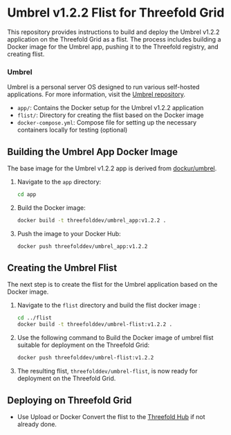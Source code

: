 
# Umbrel v1.2.2 Flist for Threefold Grid

This repository provides instructions to build and deploy the Umbrel v1.2.2 application on the Threefold Grid as a flist. The process includes building a Docker image for the Umbrel app, pushing it to the Threefold registry, and creating flist.

### Umbrel
Umbrel is a personal server OS designed to run various self-hosted applications. For more information, visit the [Umbrel repository](https://github.com/getumbrel/umbrel).


- `app/`: Contains the Docker setup for the Umbrel v1.2.2 application
- `flist/`: Directory for creating the flist based on the Docker image
- `docker-compose.yml`: Compose file for setting up the necessary containers locally for testing (optional)

## Building the Umbrel App Docker Image

The base image for the Umbrel v1.2.2 app is derived from [dockur/umbrel](https://github.com/dockur/umbrel).

1. Navigate to the `app` directory:
   ```bash
   cd app
   ```

2. Build the Docker image:
   ```bash
   docker build -t threefolddev/umbrel_app:v1.2.2 .
   ```

3. Push the image to your Docker Hub:
   ```bash
   docker push threefolddev/umbrel_app:v1.2.2
   ```

## Creating the Umbrel Flist

The next step is to create the flist for the Umbrel application based on the Docker image.

1. Navigate to the `flist` directory and build the flist docker image :
   ```bash
   cd ../flist
   docker build -t threefolddev/umbrel-flist:v1.2.2 .
   ```

2. Use the following command to Build the Docker image of umbrel flist suitable for deployment on the Threefold Grid:
   ```bash
   docker push threefolddev/umbrel-flist:v1.2.2
   ```

3. The resulting flist, `threefolddev/umbrel-flist`, is now ready for deployment on the Threefold Grid.

## Deploying on Threefold Grid

- Use Upload or Docker Convert the flist to the [Threefold Hub](https://hub.grid.tf/) if not already done.


